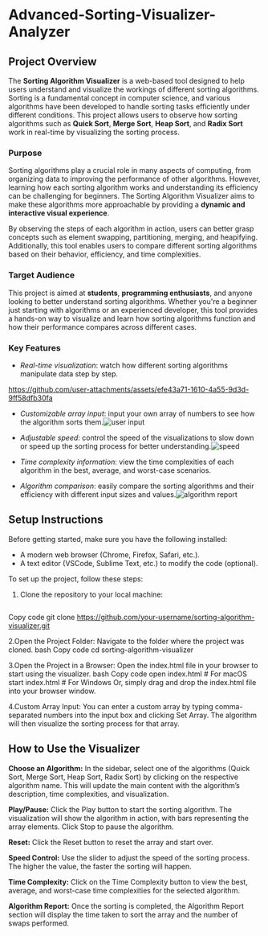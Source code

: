 # Advanced-Sorting-Visualizer-Analyzer

## Project Overview

The **Sorting Algorithm Visualizer** is a web-based tool designed to help users understand and visualize the workings of different sorting algorithms. Sorting is a fundamental concept in computer science, and various algorithms have been developed to handle sorting tasks efficiently under different conditions. This project allows users to observe how sorting algorithms such as **Quick Sort**, **Merge Sort**, **Heap Sort**, and **Radix Sort** work in real-time by visualizing the sorting process.

### **Purpose**
Sorting algorithms play a crucial role in many aspects of computing, from organizing data to improving the performance of other algorithms. However, learning how each sorting algorithm works and understanding its efficiency can be challenging for beginners. The Sorting Algorithm Visualizer aims to make these algorithms more approachable by providing a **dynamic and interactive visual experience**. 

By observing the steps of each algorithm in action, users can better grasp concepts such as element swapping, partitioning, merging, and heapifying. Additionally, this tool enables users to compare different sorting algorithms based on their behavior, efficiency, and time complexities.

### **Target Audience**
This project is aimed at **students**, **programming enthusiasts**, and anyone looking to better understand sorting algorithms. Whether you're a beginner just starting with algorithms or an experienced developer, this tool provides a hands-on way to visualize and learn how sorting algorithms function and how their performance compares across different cases.

### **Key Features**
- *Real-time visualization*: watch how different sorting algorithms manipulate data step by step.

https://github.com/user-attachments/assets/efe43a71-1610-4a55-9d3d-9ff58dfb30fa


- *Customizable array input*: input your own array of numbers to see how the algorithm sorts them.![user input](https://github.com/user-attachments/assets/6c4a3338-bdc6-4a53-bdc6-8a6f44b2cb20)

- *Adjustable speed*: control the speed of the visualizations to slow down or speed up the sorting process for better understanding.![speed](https://github.com/user-attachments/assets/680c9efd-9b84-4eae-9e27-6a40895ef9f6)

- *Time complexity information*: view the time complexities of each algorithm in the best, average, and worst-case scenarios.
- *Algorithm comparison*: easily compare the sorting algorithms and their efficiency with different input sizes and values.![algorithm report](https://github.com/user-attachments/assets/50dde727-20b8-4c47-b934-d0a18071e565)

## Setup Instructions

Before getting started, make sure you have the following installed:
- A modern web browser (Chrome, Firefox, Safari, etc.).
- A text editor (VSCode, Sublime Text, etc.) to modify the code (optional).

To set up the project, follow these steps:

1. Clone the repository to your local machine:
   ```bashbash
Copy code
git clone https://github.com/your-username/sorting-algorithm-visualizer.git

2.Open the Project Folder: Navigate to the folder where the project was cloned.
bash
Copy code
cd sorting-algorithm-visualizer

3.Open the Project in a Browser: Open the index.html file in your browser to start using the visualizer.
bash
Copy code
open index.html  # For macOS
start index.html # For Windows
Or, simply drag and drop the index.html file into your browser window.

4.Custom Array Input: You can enter a custom array by typing comma-separated numbers into the input box and clicking Set Array. The algorithm will then visualize the sorting process for that array.

## How to Use the Visualizer

**Choose an Algorithm:** In the sidebar, select one of the algorithms (Quick Sort, Merge Sort, Heap Sort, Radix Sort) by clicking on the respective algorithm name. This will update the main content with the algorithm’s description, time complexities, and visualization.

**Play/Pause:** Click the Play button to start the sorting algorithm. The visualization will show the algorithm in action, with bars representing the array elements. Click Stop to pause the algorithm.

**Reset:** Click the Reset button to reset the array and start over.

**Speed Control:** Use the slider to adjust the speed of the sorting process. The higher the value, the faster the sorting will happen.

**Time Complexity:** Click on the Time Complexity button to view the best, average, and worst-case time complexities for the selected algorithm.

**Algorithm Report:** Once the sorting is completed, the Algorithm Report section will display the time taken to sort the array and the number of swaps performed.
  

